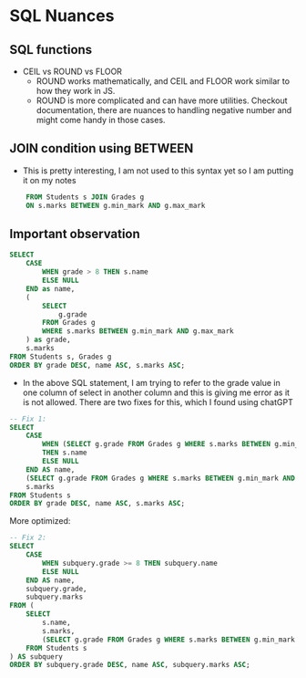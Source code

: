# SQL Nuances

## SQL functions

- CEIL vs ROUND vs FLOOR
  - ROUND works mathematically, and CEIL and FLOOR work similar to how they work in JS.
  - ROUND is more complicated and can have more utilities. Checkout documentation, there are nuances to handling negative number and might come handy in those cases.

## JOIN condition using BETWEEN

- This is pretty interesting, I am not used to this syntax yet so I am putting it on my notes

```sql
    FROM Students s JOIN Grades g 
    ON s.marks BETWEEN g.min_mark AND g.max_mark
```

## Important observation

```sql
SELECT 
    CASE 
        WHEN grade > 8 THEN s.name
        ELSE NULL
    END as name,
    (
        SELECT
            g.grade
        FROM Grades g
        WHERE s.marks BETWEEN g.min_mark AND g.max_mark
    ) as grade,
    s.marks
FROM Students s, Grades g
ORDER BY grade DESC, name ASC, s.marks ASC;
```

- In the above SQL statement, I am trying to refer to the grade value in one column of select in another column and this is giving me error as it is not allowed. There are two fixes for this, which I found using chatGPT

```sql
-- Fix 1:
SELECT 
    CASE 
        WHEN (SELECT g.grade FROM Grades g WHERE s.marks BETWEEN g.min_mark AND g.max_mark) > 8 
        THEN s.name
        ELSE NULL
    END AS name,
    (SELECT g.grade FROM Grades g WHERE s.marks BETWEEN g.min_mark AND g.max_mark) AS grade,
    s.marks
FROM Students s
ORDER BY grade DESC, name ASC, s.marks ASC;
```

More optimized:

``` sql
-- Fix 2:
SELECT 
    CASE 
        WHEN subquery.grade >= 8 THEN subquery.name
        ELSE NULL
    END AS name,
    subquery.grade,
    subquery.marks
FROM (
    SELECT 
        s.name,
        s.marks,
        (SELECT g.grade FROM Grades g WHERE s.marks BETWEEN g.min_mark AND g.max_mark) AS grade
    FROM Students s
) AS subquery
ORDER BY subquery.grade DESC, name ASC, subquery.marks ASC;
```
